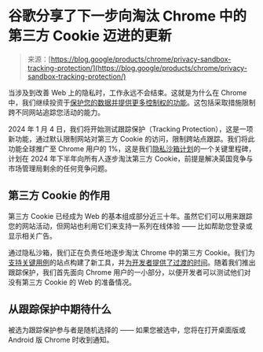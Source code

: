 <!--yml

category: 未分类

date: 2024-05-27 14:33:43

-->

# 谷歌分享了下一步向淘汰 Chrome 中的第三方 Cookie 迈进的更新

> 来源：[https://blog.google/products/chrome/privacy-sandbox-tracking-protection/](https://blog.google/products/chrome/privacy-sandbox-tracking-protection/)

当涉及到改善 Web 上的隐私时，工作永远不会结束。这就是为什么在 Chrome 中，我们继续投资于[保护您的数据并提供更多控制权的功能](https://www.google.com/chrome/#safe)。这包括采取措施限制跨不同网站追踪您活动的能力。

2024 年 1 月 4 日，我们将开始测试跟踪保护（Tracking Protection），这是一项新功能，通过默认限制网站对第三方 Cookie 的访问，限制跨站点跟踪。我们将此功能全球推广至 Chrome 用户的 1%，这是我们[隐私沙箱计划](https://privacysandbox.com/)的一个关键里程碑，计划在 2024 年下半年向所有人逐步淘汰第三方 Cookie，前提是解决英国竞争与市场管理局剩余的任何竞争问题。

## 第三方 Cookie 的作用

第三方 Cookie 已经成为 Web 的基本组成部分近三十年。虽然它们可以用来跟踪您的网站活动，但网站也利用它们来支持一系列在线体验 —— 比如帮助您登录或显示相关广告。

通过隐私沙箱，我们正在负责任地逐步淘汰 Chrome 中的第三方 Cookie。我们为[支持关键用例](https://developers.google.com/privacy-sandbox/3pcd)的站点构建了新工具，并[为开发者提供了过渡的时间](https://privacysandbox.com/open-web/#the-privacy-sandbox-timeline)。随着我们推出跟踪保护，我们首先面向 Chrome 用户的一小部分，以便开发者可以测试他们对没有第三方 Cookie 的 Web 的准备情况。

## 从跟踪保护中期待什么

被选为跟踪保护参与者是随机选择的 —— 如果您被选中，您将在打开桌面版或 Android 版 Chrome 时收到通知。
